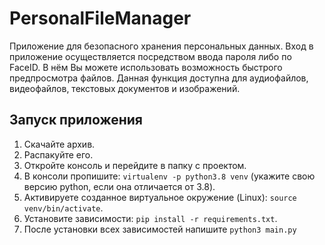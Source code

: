 # PersonalFileManager

Приложение для безопасного хранения персональных данных. Вход в приложение осуществляется посредством ввода пароля либо по FaceID.
В нём Вы можете использовать возможность быстрого предпросмотра файлов. Данная функция доступна для аудиофайлов, видеофайлов, текстовых документов и изображений.


 ## Запуск приложения
 1. Скачайте архив.
 2. Распакуйте его.
 3. Откройте консоль и перейдите в папку с проектом.
 4. В консоли пропишите: `virtualenv -p python3.8 venv` (укажите свою версию python, если она отличается от 3.8).
 5. Активируете созданное виртуальное окружение (Linux): `source venv/bin/activate`.
 7. Установите зависимости: `pip install -r requirements.txt`.
 8. После установки всех зависимостей напишите `python3 main.py`
